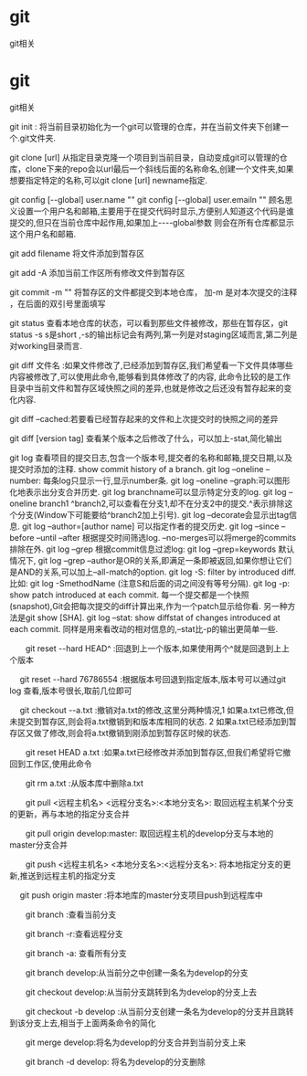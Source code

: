 # git
git相关

# git
git相关


git init : 将当前目录初始化为一个git可以管理的仓库，并在当前文件夹下创建一个.git文件夹.

git clone [url] 从指定目录克隆一个项目到当前目录，自动变成git可以管理的仓库，clone下来的repo会以url最后一个斜线后面的名称命名,创建一个文件夹,如果想要指定特定的名称,可以git clone [url] newname指定.

git config [--global] user.name ""   git config [--global] user.emailn ""
顾名思义设置一个用户名和邮箱,主要用于在提交代码时显示,方便别人知道这个代码是谁提交的,但只在当前仓库中起作用,如果加上----global参数 则会在所有仓库都显示这个用户名和邮箱.

git add filename 将文件添加到暂存区

git add -A  添加当前工作区所有修改文件到暂存区

git commit -m "" 将暂存区的文件都提交到本地仓库， 加-m 是对本次提交的注释 ，在后面的双引号里面填写

git status 查看本地仓库的状态，可以看到那些文件被修改，那些在暂存区，git status -s s是short ,-s的输出标记会有两列,第一列是对staging区域而言,第二列是对working目录而言.

git diff 文件名 :如果文件修改了,已经添加到暂存区,我们希望看一下文件具体哪些内容被修改了,可以使用此命令,能够看到具体修改了的内容,
此命令比较的是工作目录中当前文件和暂存区域快照之间的差异,也就是修改之后还没有暂存起来的变化内容.

git diff –cached:若要看已经暂存起来的文件和上次提交时的快照之间的差异

git diff [version tag] 查看某个版本之后修改了什么，可以加上-stat,简化输出



git log 查看项目的提交日志,包含一个版本号,提交者的名称和邮箱,提交日期,以及提交时添加的注释.
show commit history of a branch.
git log –oneline –number: 每条log只显示一行,显示number条.
git log –oneline –graph:可以图形化地表示出分支合并历史.
git log branchname可以显示特定分支的log.
git log –oneline branch1 ^branch2,可以查看在分支1,却不在分支2中的提交.^表示排除这个分支(Window下可能要给^branch2加上引号).
git log –decorate会显示出tag信息.
git log –author=[author name] 可以指定作者的提交历史.
git log –since –before –until –after 根据提交时间筛选log.
–no-merges可以将merge的commits排除在外.
git log –grep 根据commit信息过滤log: git log –grep=keywords
默认情况下, git log –grep –author是OR的关系,即满足一条即被返回,如果你想让它们是AND的关系,可以加上–all-match的option.
git log -S: filter by introduced diff.
比如: git log -SmethodName (注意S和后面的词之间没有等号分隔).
git log -p: show patch introduced at each commit.
每一个提交都是一个快照(snapshot),Git会把每次提交的diff计算出来,作为一个patch显示给你看.
另一种方法是git show [SHA].
git log –stat: show diffstat of changes introduced at each commit.
同样是用来看改动的相对信息的,–stat比-p的输出更简单一些.





　　git reset --hard HEAD^ :回退到上一个版本,如果使用两个^就是回退到上上个版本

 　  git reset --hard 76786554  :根据版本号回退到指定版本,版本号可以通过git log 查看,版本号很长,取前几位即可 

 　  git checkout --a.txt    :撤销对a.txt的修改,这里分两种情况,1 如果a.txt已修改,但未提交到暂存区,则会将a.txt撤销到和版本库相同的状态. 2 如果a.txt已经添加到暂存区又做了修改,则会将a.txt撤销到刚添加到暂存区时候的状态.

　　git reset HEAD a.txt   :如果a.txt已经修改并添加到暂存区,但我们希望将它撤回到工作区,使用此命令 

　　git rm a.txt   :从版本库中删除a.txt

　　git pull <远程主机名> <远程分支名>:<本地分支名>:   取回远程主机某个分支的更新，再与本地的指定分支合并

　　git pull origin develop:master: 取回远程主机的develop分支与本地的master分支合并

　　git push <远程主机名> <本地分支名>:<远程分支名>: 将本地指定分支的更新,推送到远程主机的指定分支

 　  git push origin master  :将本地库的master分支项目push到远程库中

　　git branch   :查看当前分支

　　git branch -r:查看远程分支

　　git branch -a: 查看所有分支

　　git branch develop:从当前分之中创建一条名为develop的分支

　　git checkout develop:从当前分支跳转到名为develop的分支上去

　　git checkout -b develop :从当前分支创建一条名为develop的分支并且跳转到该分支上去,相当于上面两条命令的简化

　　git merge develop:将名为develop的分支合并到当前分支上来

　　git branch -d develop: 将名为develop的分支删除
